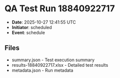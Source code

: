 # QA Test Run 18840922717

- **Date**: 2025-10-27 12:41:55 UTC
- **Initiator**: scheduled
- **Event**: schedule

## Files
- summary.json - Test execution summary
- results-18840922717.xlsx - Detailed test results
- metadata.json - Run metadata

